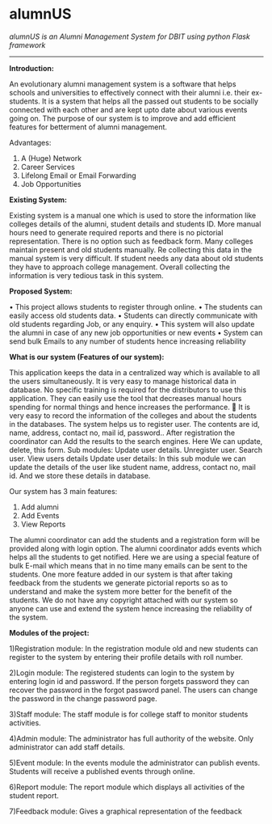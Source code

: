 # alumnUS
*alumnUS is an Alumni Management System for DBIT using python Flask framework*
____

**Introduction:**

An evolutionary alumni management system is a software that helps schools and universities to effectively connect with their alumni i.e. their ex-students. It is a system that helps all the passed out students to be socially connected with each other and are kept upto date about various events going on.
The purpose of our system is to improve and add efficient features for betterment of alumni management.

Advantages:
1.	A (Huge) Network
2.	Career Services
3.	Lifelong Email or Email Forwarding
4.	Job Opportunities


**Existing System:**

Existing system is a manual one which is used to store the information like colleges details of the alumni, student details and students ID.
More manual hours need to generate required reports and there is no pictorial representation.
There is no option such as feedback form.
Many colleges maintain present and old students manually. Re collecting this data in the manual system is very difficult. If student needs any data about old students they have to approach college management. Overall collecting the information is very tedious task in this system.


**Proposed System:**

•	This project allows students to register through online.
•	The students can easily access old students data.
•	Students can directly communicate with old students regarding Job, or any enquiry.
•	This system will also update the alumni in case of any new job opportunities or new events
•	System can send bulk Emails to any number of students hence increasing reliability


**What is our system (Features of our system):**

This application keeps the data in a centralized way which is available to all the users simultaneously. 
It is very easy to manage historical data in database. No specific training is required for the distributors to use this application. 
They can easily use the tool that decreases manual hours spending for normal things and hence increases the performance.  It is very easy to record the information of the colleges and about the students in the databases.
The system helps us to register user. The contents are id, name, address, contact no, mail id, password.. After registration the coordinator can Add the results to the search engines. Here We can update, delete, this form. Sub modules: Update user details. Unregister user. Search user. View users details Update user details: In this sub module we can update the details of the user like student name, address, contact no, mail id. And we store these details in database. 

Our system has 3 main features:

1.	Add alumni
2.	Add  Events
3.	View Reports


The alumni coordinator can add the students and a registration form will be provided along with login option.
The alumni coordinator adds events which helps all the students to get notified.
Here we are using a special feature of bulk E-mail which means that in no time many emails can be sent to the students.
One more feature added in our system is that after taking feedback from the students we generate pictorial reports so as to understand and make the system more better for the benefit of the students.
We do not have any copyright attached with our system so anyone can use and extend the system hence increasing the reliability of the system.


**Modules of the project:**

1)Registration module: In the registration module old and new students can register to the system by entering their profile details with roll number.

2)Login module: The registered students can login to the system by entering login id and password. If the person forgets password they can recover the password in the forgot password panel. The users can change the password in the change password page.


3)Staff module:
The staff module is for college staff to monitor students activities.


4)Admin module: 
The administrator has full authority of the website. Only administrator can add staff details.


5)Event module:
In the events module the administrator can publish events. Students will receive a published events through online.


6)Report module:
The report module which displays all activities of the student report.


7)Feedback module: 
Gives a graphical representation of the feedback

